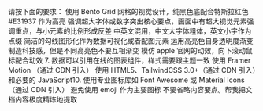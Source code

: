 请按下面的要求：
使用 Bento Grid 网格的视觉设计，纯黑色底配合特斯拉红色#E31937 作为高亮
强调超大字体或数字突出核心要点，画面中有超大视觉元素强调重点，与小元素的比例形成反差
中英文混用，中文大字体粗体，英文小字作为点缀
简洁的勾线图形化作为数据可视化或者配图元素
运用高亮色自身透明度渐变制造科技感，但是不同高亮色不要互相渐变
模仿 apple 官网的动效，向下滚动鼠标配合动效 7. 数据可以引用在线的图表组件，样式需要跟主题一致
使用 Framer Motion （通过 CDN 引入）
使用 HTML5、TailwindCSS 3.0+（通过 CDN 引入）和必要的 JavaScript10. 使用专业图标库如 Font Awesome 或 Material Icons（通过 CDN 引入）
避免使用 emoji 作为主要图标
不要省略内容要点。帮我把文档内容极度精炼地提取
